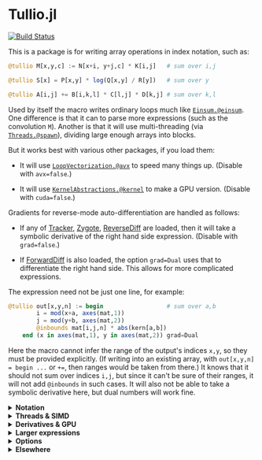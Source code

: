 # Tullio.jl

[![Build Status](https://travis-ci.org/mcabbott/Tullio.jl.svg?branch=master)](https://travis-ci.org/mcabbott/Tullio.jl)

This is a package is for writing array operations in index notation, such as:

```julia
@tullio M[x,y,c] := N[x+i, y+j,c] * K[i,j]   # sum over i,j

@tullio S[x] = P[x,y] * log(Q[x,y] / R[y])   # sum over y

@tullio A[i,j] += B[i,k,l] * C[l,j] * D[k,j] # sum over k,l
```

Used by itself the macro writes ordinary loops much like [`Einsum.@einsum`](https://github.com/ahwillia/Einsum.jl).
One difference is that it can to parse more expressions (such as the convolution `M`).
Another is that it will use multi-threading (via [`Threads.@spawn`](https://julialang.org/blog/2019/07/multithreading/)), dividing large enough arrays into blocks. 

But it works best with various other packages, if you load them:

* It will use [`LoopVectorization.@avx`](https://github.com/chriselrod/LoopVectorization.jl) to speed many things up. (Disable with `avx=false`.)

* It will use [`KernelAbstractions.@kernel`](https://github.com/JuliaGPU/KernelAbstractions.jl) to make a GPU version. (Disable with `cuda=false`.)
<!--
* It will use `TensorOperations.@tensor` on expressions which this understands,
  namely strict Einstein-convention contractions. (Disable with `tensor=false`.)
-->
Gradients for reverse-mode auto-differentiation are handled as follows:

* If any of [Tracker](..), [Zygote](..), [ReverseDiff](..) are loaded, then it will take a 
  symbolic derivative of the right hand side expression. (Disable with `grad=false`.)

* If [ForwardDiff](..) is also loaded, the option `grad=Dual` uses that to differentiate
  the right hand side. This allows for more complicated expressions.

The expression need not be just one line, for example:

```julia
@tullio out[x,y,n] := begin                  # sum over a,b
        i = mod(x+a, axes(mat,1))
        j = mod(y+b, axes(mat,2))
        @inbounds mat[i,j,n] * abs(kern[a,b])
    end (x in axes(mat,1), y in axes(mat,2)) grad=Dual
```

Here the macro cannot infer the range of the output's indices `x,y`, 
so they must be provided explicitly. (If writing into an existing array, 
with `out[x,y,n] = begin ...` or `+=`, then ranges would be taken from there.) 
It knows that it should not sum over indices `i,j`, but since it can't be sure 
of their ranges, it will not add `@inbounds` in such cases. 
It will also not be able to take a symbolic derivative here, but dual numbers will work fine.


<details><summary><b>Notation</b></summary>

```julia
using Pkg; pkg"add https://github.com/mcabbott/Tullio.jl"
using Tullio
A = [abs2(i - 11) for i in 1:21]

# Downsample -- range of i is that allowed by both terms:
@tullio D[i] := (A[2i] + A[2i+1])/2  # 1:10 == intersect(1:10, 0:10)

# Shifts -- range of i calculated in terms of that given for j:
@tullio M[i,j] := A[i+j-1]  (j in 1:15)  # i in 1:7

using OffsetArrays # Convolve a filter:
K = OffsetArray([1,-1,2,-1,1], -2:2)
@tullio C[i] := A[i+j] * K[j]  # j ∈ -2:2 implies i ∈ 3:19

using FFTW # Functions of the indices are OK:
S = [0,1,0,0, 0,0,0,0]
fft(S) ≈ @tullio (k ∈ axes(S,1)) F[k] := S[x] * exp(-im*pi/8 * (k-1) * x)

# Access to fields & arrays -- this uses j ∈ eachindex(first(N).c)
N = [(a=i, b=i^2, c=fill(i^3,3)) for i in 1:10]
@tullio T[i,j] := (N[i].a // 1, N[i].c[j])

# Functions which create arrays are evaluated once:
@tullio R[i,j] := abs.((rand(Int8, 5)[i], rand(Int8, 5)[j]))
R == reverse.(permutedims(T))
```

</details>
<details><summary><b>Threads & SIMD</b></summary>

```julia
using Tullio, LoopVectorization, NNlib, BenchmarkTools

# Batched matmul with batch index first in B, defined with @avx loops:
bmm_rev(A, B) = @tullio C[i,k,b] := A[i,j,b] * B[b,k,j]  # (sum over j)

A = randn(20,30,500); B = randn(500,40,30);
bmm_rev(A, B) ≈ NNlib.batched_mul(A, permutedims(B, (3,2,1))) # true

@btime bmm_rev($A, $B); # 317.526 μs μs, same speed as un-permuted bmm
@btime NNlib.batched_mul($A, permutedims($B, (3,2,1))); # 1.478 ms, with MKL

# Complete reduction, without first materialising X .* log.(Y')
sum_opp(X, Y=X) = @tullio s := X[i,j] * log(Y[j,i])

X = rand(1000,1000);
@btime sum_opp($X)                    #   499.814 μs (173 allocations: 14.20 KiB)
@btime sum($X .* log.(transpose($X))) # 8.759 ms (2 allocations: 7.63 MiB)
```

</details>
<details><summary><b>Derivatives & GPU</b></summary>

```julia
using Tullio, Tracker # This is defined with a gradient:
mul(A, B) = @tullio C[i,k] := A[i,j] * B[j,k] 

A = rand(3,40); B = rand(40,500);
A * B ≈ mul(A, B) # true

ΔA = Tracker.gradient((A,B) -> sum(mul(A, B)), A, B)[1]
ΔA ≈ ones(3,500) * B' # true

using CuArrays, KernelAbstractions # Now defined with a GPU version:
mul(A, B) = @tullio C[i,k] := A[i,j] * B[j,k]

cu(A * B) ≈ mul(cu(A), cu(B)) # true

cu(ΔA) ≈ Tracker.gradient((A,B) -> sum(mul(A, B)), cu(A), cu(B))[1] # true
```

</details>
<details><summary><b>Larger expressions</b></summary>

```julia
mat = zeros(10,10,1); mat[1,1] = 101;
@tullio kern[i,j] := 1/(1+i^2+j^2)  (i in -2:2, j in -2:2)

@tullio out[x,y,c] := begin
    xi = mod(x+i, axes(mat,1)) # xi = ... means that it won't be summed,
    yj = mod(y+j, axes(mat,2))
    @inbounds trunc(Int, mat[xi, yj, c] * kern[i,j]) # and disables automatic @inbounds,
end (x in 1:10, y in 1:10) # and prevents range of x from being inferred.
```

</details>
<details><summary><b>Options</b></summary>

The default setting is:
```@tullio threads=true avx=true grad=Base verbose=false A[i,j] := ...``` 
* `threads=false` turns off threading, while `threads=64^3` sets a threshold size at which to divide the work (replacing the macro's best guess).
* `avx=false` turns off the use of `LoopVectorization`, while `avx=4` inserts `@avx unroll=4 for i in ...`.
* `grad=false` turns off gradient calculation, and `grad=Dual` switches it to use `ForwardDiff` (which must be loaded).
* Assignment `xi = ...` removes `xi` from the list of indices: its range is note calculated, and it will not be summed over. It also disables `@inbounds` since this is now up to you.
* `verbose=true` prints everything; you can't use `@macroexpand1` as it needs to `eval` rather than return gradient definitions.
* `A[i,j] := ...` makes a new array, while `A[i,j] = ...` and `A[i,j] += ...` write into an existing one. `A[row=i, col=j] := ...` makes a new `NamedDimsArray`.

Implicit:
* Indices without shifts must have the same range everywhere they appear, but those with shifts (even `A[i+0]`) run over the inersection of possible ranges.
* Shifted output indices must start at 1, unless `OffsetArrays` is visible in the calling module.
* The use of `@avx`, and the calculation of gradients, are switched off by sufficiently complex syntax (such as arrays of arrays). 
* Gradient hooks are attached for any or all of `ReverseDiff`, `Tracker`, `Zygote` & `Yota`, according to which of these packages are visible. 
* GPU kernels are only constructed when both `KernelAbstractions` and `CuArrays` are visible.

Extras:
* `A[i] := i^2  (i in 1:10)` is how you specify a range for indices when this can't be inferred. 
* `Tullio.@printgrad (x+y)*log(x/z)   x y z` prints out how symbolic derivatives will be done. 

</details>
<details><summary><b>Elsewhere</b></summary>

Back-end friends & relatives:

* [LoopVectorization.jl](https://github.com/chriselrod/LoopVectorization.jl) is used here, if available. 

* [Gaius.jl](https://github.com/MasonProtter/Gaius.jl) and [PaddedMatrices.jl](https://github.com/chriselrod/PaddedMatrices.jl) build on that.

* [GPUifyLoops.jl](https://github.com/vchuravy/GPUifyLoops.jl) and [KernelAbstractions.jl](https://github.com/JuliaGPU/KernelAbstractions.jl) generate GPU-compatable kernels.

* [ThreadsX.jl](https://github.com/tkf/ThreadsX.jl) does threaded reductions, and much else.

* [Strided.jl](https://github.com/Jutho/Strided.jl) does multi-threaded broadcasting.

Front-end near-lookalikes:

* [Einsum.jl](https://github.com/ahwillia/Einsum.jl) makes simple loops. See [tests/einsum.jl](https://github.com/mcabbott/Tullio.jl/blob/master/test/einsum.jl) where `using Tullio: @einsum` is an almost-seamless replaceement.

* [TensorOperations.jl](https://github.com/Jutho/TensorOperations.jl) and [OMEinsum.jl](https://github.com/under-Peter/OMEinsum.jl) identify patterns on which they can call various basic operations.

* [TensorCast.jl](https://github.com/mcabbott/TensorCast.jl) expresses everything as Julia array operations, broadcasting and reduction. (OMEinsum.jl also treats some cases as a special lazy broadcast-reduction.)

Things you can't run:

* [Tortilla.jl](https://www.youtube.com/watch?v=Rp7sTl9oPNI) seems to exist, publicly, only in this very nice talk. 

* [ArrayMeta.jl](https://github.com/shashi/ArrayMeta.jl) was a Julia 0.5 take on some of this.

* [Tokamak.jl](https://github.com/tkelman/Tokamak.jl) was another.
